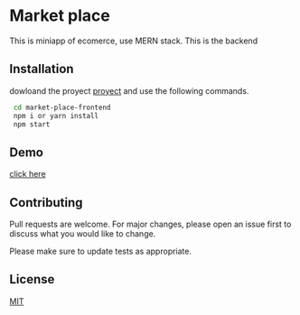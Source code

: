 # Market place

This is miniapp of ecomerce, use MERN stack. This is the backend

## Installation

dowloand the proyect [proyect](https://github.com/Vente16/market-place-backend.git) and use the following commands.

```bash
 cd market-place-frontend
 npm i or yarn install
 npm start
```

## Demo

 [click here](https://market-place-61c87.web.app/)



## Contributing
Pull requests are welcome. For major changes, please open an issue first to discuss what you would like to change.

Please make sure to update tests as appropriate.

## License
[MIT](https://choosealicense.com/licenses/mit/)